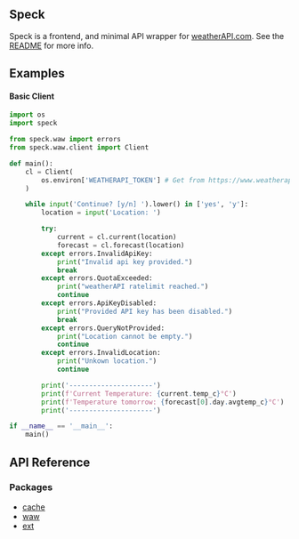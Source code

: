 Speck
-----
Speck is a frontend, and minimal API wrapper for [weatherAPI.com](https://www.weatherapi.com/). See the [README](../README.md) for more info.

## Examples

#### Basic Client

```py
import os
import speck

from speck.waw import errors
from speck.waw.client import Client

def main():
    cl = Client(
        os.environ['WEATHERAPI_TOKEN'] # Get from https://www.weatherapi.com/my/
    )

    while input('Continue? [y/n] ').lower() in ['yes', 'y']:
        location = input('Location: ')

        try:
            current = cl.current(location)
            forecast = cl.forecast(location)
        except errors.InvalidApiKey:
            print("Invalid api key provided.")
            break
        except errors.QuotaExceeded:
            print("weatherAPI ratelimit reached.")
            continue
        except errors.ApiKeyDisabled:
            print("Provided API key has been disabled.")
            break
        except errors.QueryNotProvided:
            print("Location cannot be empty.")
            continue
        except errors.InvalidLocation:
            print("Unkown location.")
            continue

        print('---------------------')
        print(f'Current Temperature: {current.temp_c}°C')
        print(f'Temperature tomorrow: {forecast[0].day.avgtemp_c}°C')
        print('---------------------')

if __name__ == '__main__':
    main()
```

## API Reference

### Packages
- [cache](cache/cache.md)
- [waw](waw/waw.md)
- [ext](ext/ext.md)
